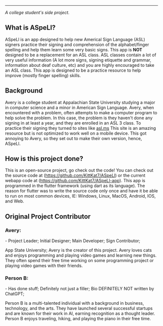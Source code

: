 ___
*A college student's side project.*

## **What is ASpeLl?**

ASpeLl is an app designed to help new Americal Sign Language (ASL) signers practice their signing and comprehension of the alphabet/finger spelling and help them learn some very basic signs. This app is **NOT** designed to be a replacement for an ASL class. ASL classes contain a lot of very useful information (A lot more signs, signing etiquette and grammar, information about deaf culture, etc) and you are highly encouraged to take an ASL class. This app is designed to be a practice resource to help improve (mostly finger spelling) skills.

## **Background**

Avery is a college student at Appalachian State University studying a major in computer science and a minor in American Sign Language. Avery, when encountered with a problem, often attempts to make a computer program to help solve the problem. In this case, the problem is they haven't done any signing in at least a year, and they are enrolled in an ASL 3 class. To practice their signing they turned to sites like [asl.ms](https://asl.ms) This site is an amazing resource but is not optimized to work well on a mobile device. This got annoying to Avery, so they set out to make their own version, hence, ASpeLl.

## **How is this project done?**

This is an open-source project, go check out the code! You can check out the source code at (https://github.com/KittKat7/ASpeLl) or the current webapp code at (https://github.com/KittKat7/ASpeLl-app). This app is programmed in the flutter framework (using dart as its language). The reason for flutter was to write the source code only once and have it be able to run on most common devices, IE: Windows, Linux, MacOS, Android, IOS, and Web.

## **Original Project Contributor**

### **Avery:**
\- Project Leader; Initial Designer; Main Developer; Sign Contributor;

App State University; Avery is the creator of this project. Avery loves cats and enjoys programming and playing video games and learning new things. They often spend their free time working on some programming project or playing video games with their friends.

### **Person B:**
\- Has done stuff; Definitely not just a filler; Bio DEFINITELY NOT written by ChatGPT;

Person B is a multi-talented individual with a background in business, technology, and the arts. They have launched several successful startups and are known for their work in AI, earning recognition as a thought leader. Person B enjoys traveling, hiking, and playing the piano in their free time.
